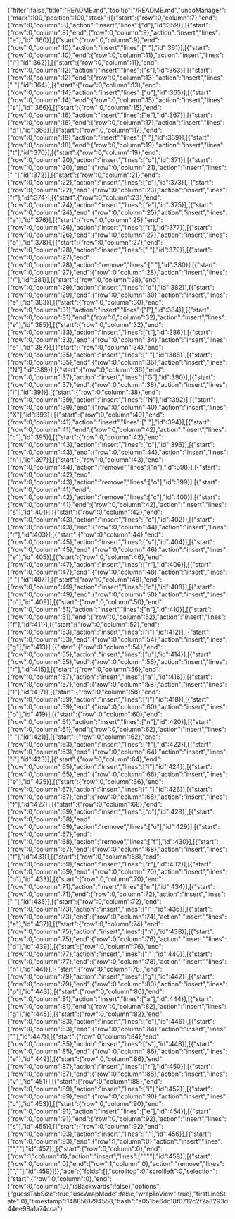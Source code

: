 {"filter":false,"title":"README.md","tooltip":"/README.md","undoManager":{"mark":100,"position":100,"stack":[[{"start":{"row":0,"column":7},"end":{"row":0,"column":8},"action":"insert","lines":["d"],"id":359}],[{"start":{"row":0,"column":8},"end":{"row":0,"column":9},"action":"insert","lines":["e"],"id":360}],[{"start":{"row":0,"column":9},"end":{"row":0,"column":10},"action":"insert","lines":[" "],"id":361}],[{"start":{"row":0,"column":10},"end":{"row":0,"column":11},"action":"insert","lines":["i"],"id":362}],[{"start":{"row":0,"column":11},"end":{"row":0,"column":12},"action":"insert","lines":["s"],"id":363}],[{"start":{"row":0,"column":12},"end":{"row":0,"column":13},"action":"insert","lines":[" "],"id":364}],[{"start":{"row":0,"column":13},"end":{"row":0,"column":14},"action":"insert","lines":["u"],"id":365}],[{"start":{"row":0,"column":14},"end":{"row":0,"column":15},"action":"insert","lines":["s"],"id":366}],[{"start":{"row":0,"column":15},"end":{"row":0,"column":16},"action":"insert","lines":["e"],"id":367}],[{"start":{"row":0,"column":16},"end":{"row":0,"column":17},"action":"insert","lines":["d"],"id":368}],[{"start":{"row":0,"column":17},"end":{"row":0,"column":18},"action":"insert","lines":[" "],"id":369}],[{"start":{"row":0,"column":18},"end":{"row":0,"column":19},"action":"insert","lines":["t"],"id":370}],[{"start":{"row":0,"column":19},"end":{"row":0,"column":20},"action":"insert","lines":["o"],"id":371}],[{"start":{"row":0,"column":20},"end":{"row":0,"column":21},"action":"insert","lines":[" "],"id":372}],[{"start":{"row":0,"column":21},"end":{"row":0,"column":22},"action":"insert","lines":["c"],"id":373}],[{"start":{"row":0,"column":22},"end":{"row":0,"column":23},"action":"insert","lines":["r"],"id":374}],[{"start":{"row":0,"column":23},"end":{"row":0,"column":24},"action":"insert","lines":["e"],"id":375}],[{"start":{"row":0,"column":24},"end":{"row":0,"column":25},"action":"insert","lines":["a"],"id":376}],[{"start":{"row":0,"column":25},"end":{"row":0,"column":26},"action":"insert","lines":["t"],"id":377}],[{"start":{"row":0,"column":26},"end":{"row":0,"column":27},"action":"insert","lines":["e"],"id":378}],[{"start":{"row":0,"column":27},"end":{"row":0,"column":28},"action":"insert","lines":[" "],"id":379}],[{"start":{"row":0,"column":27},"end":{"row":0,"column":28},"action":"remove","lines":[" "],"id":380}],[{"start":{"row":0,"column":27},"end":{"row":0,"column":28},"action":"insert","lines":["/"],"id":381}],[{"start":{"row":0,"column":28},"end":{"row":0,"column":29},"action":"insert","lines":["d"],"id":382}],[{"start":{"row":0,"column":29},"end":{"row":0,"column":30},"action":"insert","lines":["e"],"id":383}],[{"start":{"row":0,"column":30},"end":{"row":0,"column":31},"action":"insert","lines":["l"],"id":384}],[{"start":{"row":0,"column":31},"end":{"row":0,"column":32},"action":"insert","lines":["e"],"id":385}],[{"start":{"row":0,"column":32},"end":{"row":0,"column":33},"action":"insert","lines":["t"],"id":386}],[{"start":{"row":0,"column":33},"end":{"row":0,"column":34},"action":"insert","lines":["e"],"id":387}],[{"start":{"row":0,"column":34},"end":{"row":0,"column":35},"action":"insert","lines":[" "],"id":388}],[{"start":{"row":0,"column":35},"end":{"row":0,"column":36},"action":"insert","lines":["N"],"id":389}],[{"start":{"row":0,"column":36},"end":{"row":0,"column":37},"action":"insert","lines":["G"],"id":390}],[{"start":{"row":0,"column":37},"end":{"row":0,"column":38},"action":"insert","lines":["I"],"id":391}],[{"start":{"row":0,"column":38},"end":{"row":0,"column":39},"action":"insert","lines":["N"],"id":392}],[{"start":{"row":0,"column":39},"end":{"row":0,"column":40},"action":"insert","lines":["X"],"id":393}],[{"start":{"row":0,"column":40},"end":{"row":0,"column":41},"action":"insert","lines":[" "],"id":394}],[{"start":{"row":0,"column":41},"end":{"row":0,"column":42},"action":"insert","lines":["c"],"id":395}],[{"start":{"row":0,"column":42},"end":{"row":0,"column":43},"action":"insert","lines":["o"],"id":396}],[{"start":{"row":0,"column":43},"end":{"row":0,"column":44},"action":"insert","lines":["n"],"id":397}],[{"start":{"row":0,"column":43},"end":{"row":0,"column":44},"action":"remove","lines":["n"],"id":398}],[{"start":{"row":0,"column":42},"end":{"row":0,"column":43},"action":"remove","lines":["o"],"id":399}],[{"start":{"row":0,"column":41},"end":{"row":0,"column":42},"action":"remove","lines":["c"],"id":400}],[{"start":{"row":0,"column":41},"end":{"row":0,"column":42},"action":"insert","lines":["s"],"id":401}],[{"start":{"row":0,"column":42},"end":{"row":0,"column":43},"action":"insert","lines":["e"],"id":402}],[{"start":{"row":0,"column":43},"end":{"row":0,"column":44},"action":"insert","lines":["r"],"id":403}],[{"start":{"row":0,"column":44},"end":{"row":0,"column":45},"action":"insert","lines":["v"],"id":404}],[{"start":{"row":0,"column":45},"end":{"row":0,"column":46},"action":"insert","lines":["e"],"id":405}],[{"start":{"row":0,"column":46},"end":{"row":0,"column":47},"action":"insert","lines":["r"],"id":406}],[{"start":{"row":0,"column":47},"end":{"row":0,"column":48},"action":"insert","lines":[" "],"id":407}],[{"start":{"row":0,"column":48},"end":{"row":0,"column":49},"action":"insert","lines":["c"],"id":408}],[{"start":{"row":0,"column":49},"end":{"row":0,"column":50},"action":"insert","lines":["o"],"id":409}],[{"start":{"row":0,"column":50},"end":{"row":0,"column":51},"action":"insert","lines":["n"],"id":410}],[{"start":{"row":0,"column":51},"end":{"row":0,"column":52},"action":"insert","lines":["f"],"id":411}],[{"start":{"row":0,"column":52},"end":{"row":0,"column":53},"action":"insert","lines":["i"],"id":412}],[{"start":{"row":0,"column":53},"end":{"row":0,"column":54},"action":"insert","lines":["g"],"id":413}],[{"start":{"row":0,"column":54},"end":{"row":0,"column":55},"action":"insert","lines":["u"],"id":414}],[{"start":{"row":0,"column":55},"end":{"row":0,"column":56},"action":"insert","lines":["r"],"id":415}],[{"start":{"row":0,"column":56},"end":{"row":0,"column":57},"action":"insert","lines":["a"],"id":416}],[{"start":{"row":0,"column":57},"end":{"row":0,"column":58},"action":"insert","lines":["t"],"id":417}],[{"start":{"row":0,"column":58},"end":{"row":0,"column":59},"action":"insert","lines":["i"],"id":418}],[{"start":{"row":0,"column":59},"end":{"row":0,"column":60},"action":"insert","lines":["o"],"id":419}],[{"start":{"row":0,"column":60},"end":{"row":0,"column":61},"action":"insert","lines":["n"],"id":420}],[{"start":{"row":0,"column":61},"end":{"row":0,"column":62},"action":"insert","lines":[" "],"id":421}],[{"start":{"row":0,"column":62},"end":{"row":0,"column":63},"action":"insert","lines":["f"],"id":422}],[{"start":{"row":0,"column":63},"end":{"row":0,"column":64},"action":"insert","lines":["i"],"id":423}],[{"start":{"row":0,"column":64},"end":{"row":0,"column":65},"action":"insert","lines":["l"],"id":424}],[{"start":{"row":0,"column":65},"end":{"row":0,"column":66},"action":"insert","lines":["e"],"id":425}],[{"start":{"row":0,"column":66},"end":{"row":0,"column":67},"action":"insert","lines":[" "],"id":426}],[{"start":{"row":0,"column":67},"end":{"row":0,"column":68},"action":"insert","lines":["f"],"id":427}],[{"start":{"row":0,"column":68},"end":{"row":0,"column":69},"action":"insert","lines":["o"],"id":428}],[{"start":{"row":0,"column":68},"end":{"row":0,"column":69},"action":"remove","lines":["o"],"id":429}],[{"start":{"row":0,"column":67},"end":{"row":0,"column":68},"action":"remove","lines":["f"],"id":430}],[{"start":{"row":0,"column":67},"end":{"row":0,"column":68},"action":"insert","lines":["f"],"id":431}],[{"start":{"row":0,"column":68},"end":{"row":0,"column":69},"action":"insert","lines":["r"],"id":432}],[{"start":{"row":0,"column":69},"end":{"row":0,"column":70},"action":"insert","lines":["o"],"id":433}],[{"start":{"row":0,"column":70},"end":{"row":0,"column":71},"action":"insert","lines":["m"],"id":434}],[{"start":{"row":0,"column":71},"end":{"row":0,"column":72},"action":"insert","lines":[" "],"id":435}],[{"start":{"row":0,"column":72},"end":{"row":0,"column":73},"action":"insert","lines":["l"],"id":436}],[{"start":{"row":0,"column":73},"end":{"row":0,"column":74},"action":"insert","lines":["a"],"id":437}],[{"start":{"row":0,"column":74},"end":{"row":0,"column":75},"action":"insert","lines":["n"],"id":438}],[{"start":{"row":0,"column":75},"end":{"row":0,"column":76},"action":"insert","lines":["d"],"id":439}],[{"start":{"row":0,"column":76},"end":{"row":0,"column":77},"action":"insert","lines":["i"],"id":440}],[{"start":{"row":0,"column":77},"end":{"row":0,"column":78},"action":"insert","lines":["n"],"id":441}],[{"start":{"row":0,"column":78},"end":{"row":0,"column":79},"action":"insert","lines":["g"],"id":442}],[{"start":{"row":0,"column":79},"end":{"row":0,"column":80},"action":"insert","lines":["p"],"id":443}],[{"start":{"row":0,"column":80},"end":{"row":0,"column":81},"action":"insert","lines":["a"],"id":444}],[{"start":{"row":0,"column":81},"end":{"row":0,"column":82},"action":"insert","lines":["g"],"id":445}],[{"start":{"row":0,"column":82},"end":{"row":0,"column":83},"action":"insert","lines":["e"],"id":446}],[{"start":{"row":0,"column":83},"end":{"row":0,"column":84},"action":"insert","lines":["."],"id":447}],[{"start":{"row":0,"column":84},"end":{"row":0,"column":85},"action":"insert","lines":["s"],"id":448}],[{"start":{"row":0,"column":85},"end":{"row":0,"column":86},"action":"insert","lines":["e"],"id":449}],[{"start":{"row":0,"column":86},"end":{"row":0,"column":87},"action":"insert","lines":["r"],"id":450}],[{"start":{"row":0,"column":87},"end":{"row":0,"column":88},"action":"insert","lines":["v"],"id":451}],[{"start":{"row":0,"column":88},"end":{"row":0,"column":89},"action":"insert","lines":["i"],"id":452}],[{"start":{"row":0,"column":89},"end":{"row":0,"column":90},"action":"insert","lines":["c"],"id":453}],[{"start":{"row":0,"column":90},"end":{"row":0,"column":91},"action":"insert","lines":["e"],"id":454}],[{"start":{"row":0,"column":91},"end":{"row":0,"column":92},"action":"insert","lines":["s"],"id":455}],[{"start":{"row":0,"column":92},"end":{"row":0,"column":93},"action":"insert","lines":["."],"id":456}],[{"start":{"row":0,"column":93},"end":{"row":1,"column":0},"action":"insert","lines":["",""],"id":457}],[{"start":{"row":0,"column":0},"end":{"row":1,"column":0},"action":"insert","lines":["",""],"id":458}],[{"start":{"row":0,"column":0},"end":{"row":1,"column":0},"action":"remove","lines":["",""],"id":459}]]},"ace":{"folds":[],"scrolltop":0,"scrollleft":0,"selection":{"start":{"row":0,"column":0},"end":{"row":0,"column":0},"isBackwards":false},"options":{"guessTabSize":true,"useWrapMode":false,"wrapToView":true},"firstLineState":0},"timestamp":1488561794558,"hash":"a051be6dc18f0712c2f2a8293d44ee98a1a74cca"}